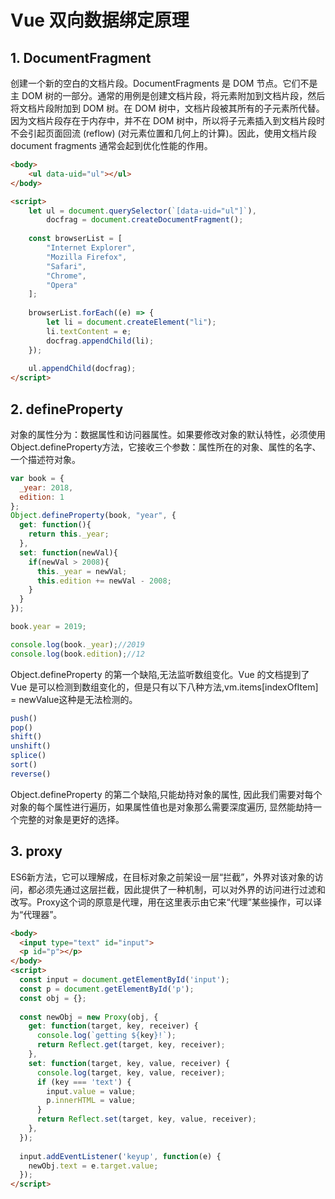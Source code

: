 # Vue 双向数据绑定原理
## 1. DocumentFragment
创建一个新的空白的文档片段。DocumentFragments 是 DOM 节点。它们不是主 DOM 树的一部分。通常的用例是创建文档片段，将元素附加到文档片段，然后将文档片段附加到 DOM 树。在 DOM 树中，文档片段被其所有的子元素所代替。因为文档片段存在于内存中，并不在 DOM 树中，所以将子元素插入到文档片段时不会引起页面回流 (reflow) (对元素位置和几何上的计算)。因此，使用文档片段 document fragments 通常会起到优化性能的作用。

```html
<body>
    <ul data-uid="ul"></ul>
</body>

<script>
    let ul = document.querySelector(`[data-uid="ul"]`),
        docfrag = document.createDocumentFragment();
    
    const browserList = [
        "Internet Explorer", 
        "Mozilla Firefox", 
        "Safari", 
        "Chrome", 
        "Opera"
    ];
    
    browserList.forEach((e) => {
        let li = document.createElement("li");
        li.textContent = e;
        docfrag.appendChild(li);
    });
    
    ul.appendChild(docfrag);
</script>

```

## 2. defineProperty
对象的属性分为：数据属性和访问器属性。如果要修改对象的默认特性，必须使用Object.defineProperty方法，它接收三个参数：属性所在的对象、属性的名字、一个描述符对象。

```js
var book = {
  _year: 2018,
  edition: 1
};
Object.defineProperty(book, "year", {
  get: function(){
    return this._year;
  },
  set: function(newVal){
    if(newVal > 2008){
      this._year = newVal;
      this.edition += newVal - 2008;
    }
  }
});

book.year = 2019;

console.log(book._year);//2019
console.log(book.edition);//12
```
Object.defineProperty 的第一个缺陷,无法监听数组变化。Vue 的文档提到了 Vue 是可以检测到数组变化的，但是只有以下八种方法,vm.items[indexOfItem] = newValue这种是无法检测的。

```js
push()
pop()
shift()
unshift()
splice()
sort()
reverse()
```

Object.defineProperty 的第二个缺陷,只能劫持对象的属性, 因此我们需要对每个对象的每个属性进行遍历，如果属性值也是对象那么需要深度遍历, 显然能劫持一个完整的对象是更好的选择。
## 3. proxy
ES6新方法，它可以理解成，在目标对象之前架设一层“拦截”，外界对该对象的访问，都必须先通过这层拦截，因此提供了一种机制，可以对外界的访问进行过滤和改写。Proxy这个词的原意是代理，用在这里表示由它来“代理”某些操作，可以译为“代理器”。

```html
<body>
  <input type="text" id="input">
  <p id="p"></p>
</body>
<script>
  const input = document.getElementById('input');
  const p = document.getElementById('p');
  const obj = {};
  
  const newObj = new Proxy(obj, {
    get: function(target, key, receiver) {
      console.log(`getting ${key}!`);
      return Reflect.get(target, key, receiver);
    },
    set: function(target, key, value, receiver) {
      console.log(target, key, value, receiver);
      if (key === 'text') {
        input.value = value;
        p.innerHTML = value;
      }
      return Reflect.set(target, key, value, receiver);
    },
  });
  
  input.addEventListener('keyup', function(e) {
    newObj.text = e.target.value;
  });
</script>
```
